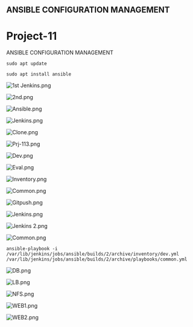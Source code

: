 ## ANSIBLE CONFIGURATION MANAGEMENT

# Project-11
ANSIBLE CONFIGURATION MANAGEMENT

`sudo apt update`

`sudo apt install ansible`

![1st Jenkins.png](./images/1st%20Successful%20Build%20Job.jpg)

![2nd.png](./images/2nd%20Job%20after%20README%20was%20Updated.jpg)

![Ansible.png](./images/ansible-version%20.jpg)

![Jenkins.png](./images/Jenkins%20Build.Jobs.jpg)

![Clone.png](./images/cloning%20repo.jpg)

![Prj-113.png](./images/creating%20a%20branch%20prj-113.jpg)

![Dev.png](./images/DEVOPS.jpg)

![Eval.png](./images/EVAL.jpg)

![Inventory.png](./images/ansible%20dev.yml.jpg)

![Common.png](./images/common.yml.jpg)

![Gitpush.png](./images/git%20push%20.jpg)

![Jenkins.png](./images/Jenkins%20Build.Jobs.jpg)

![Jenkins 2.png](./images/JENKINS%20BUILD%20.jpg)

![Common.png](./images/play%20book%20run%201.jpg)


`ansible-playbook -i /var/lib/jenkins/jobs/ansible/builds/2/archive/inventory/dev.yml /var/lib/jenkins/jobs/ansible/builds/2/archive/playbooks/common.yml`

![DB.png](./images/WIRESHARK%20DB%20.jpg)

![LB.png](./images/WIRESHARK%20LB%20.jpg)

![NFS.png](./images/WIRESHARK%20NFS%20.jpg)

![WEB1.png](./images/WIRESHARK%20WEB%201.jpg)

![WEB2.png](./images/WIRESHARK%20WEB%202.jpg)





